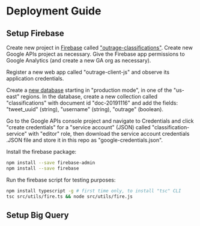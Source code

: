 # Deployment Guide

## Setup Firebase

Create new project in [Firebase](https://console.firebase.google.com) called ["outrage-classifications"](https://console.firebase.google.com/u/1/project/outrage-classifications/overview). Create new Google APIs project as necessary. Give the Firebase app permissions to Google Analytics (and create a new GA org as necessary).

Register a new web app called "outrage-client-js" and observe its application credentials.

Create a [new database](https://console.firebase.google.com/u/1/project/outrage-classifications/database) starting in "production mode", in one of the "us-east" regions. In the database, create a new collection called "classifications" with document id "doc-20191116" and add the fields: "tweet_uuid" (string), "username" (string), "outrage" (boolean).

Go to the Google APIs console project and navigate to Credentials and click "create credentials" for a "service account" (JSON) called "classification-service" with "editor" role, then download the service account credentials .JSON file and store it in this repo as "google-credentials.json".

Install the firebase package:

```sh
npm install --save firebase-admin
npm install --save firebase
```

Run the firebase script for testing purposes:

```sh
npm install typescript -g # first time only, to install "tsc" CLI
tsc src/utils/fire.ts && node src/utils/fire.js
```

## Setup Big Query
